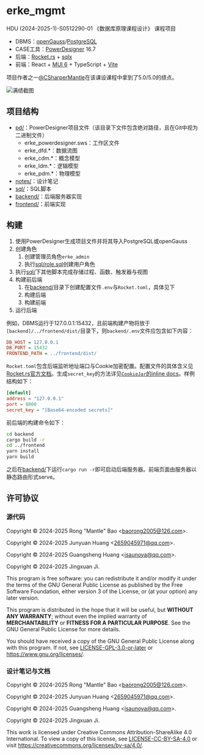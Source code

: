 # erke_mgmt

HDU (2024-2025-1)-S0512290-01 《数据库原理课程设计》 课程项目

* DBMS：[openGauss](https://opengauss.org/zh/)/[PostgreSQL](https://www.postgresql.org/)
* CASE工具：[PowerDesigner](https://www.powerdesigner.biz/) 16.7
* 后端：[Rocket.rs](https://rocket.rs/) + [sqlx](https://docs.rs/crate/sqlx)
* 前端：React + [MUI 6](https://mui.com/material-ui/all-components/) + TypeScript + [Vite](https://vite.dev/)

项目作者之一[@CSharperMantle](https://github.com/CSharperMantle)在该课设课程中拿到了5.0/5.0的绩点。

![满绩截图](https://github.com/user-attachments/assets/e0d42957-a7e4-4046-9eed-7ea86ed306dc)

## 项目结构

* [pd/](pd/)：PowerDesigner项目文件（该目录下文件包含绝对路径，且在Git中视为二进制文件）
  * erke_powerdesigner.sws：工作区文件
  * erke_dfd.*：数据流图
  * erke_cdm.*：概念模型
  * erke_ldm.*：逻辑模型
  * erke_pdm.*：物理模型
* [notes/](notes/)：设计笔记
* [sql/](sql/)：SQL脚本
* [backend/](backend/)：后端服务器实现
* [frontend/](frontend/)：前端实现

## 构建

1. 使用PowerDesigner生成项目文件并将其导入PostgreSQL或openGauss
2. 创建角色
   1. 创建管理员角色`erke_admin`
   2. 执行[sql/role.sql](sql/role.sql)创建用户角色
3. 执行[sql/](sql/)下其他脚本完成存储过程、函数、触发器与视图
4. 构建前后端
   1. 在[backend/](backend/)目录下创建配置文件`.env`与`Rocket.toml`，具体见下
   2. 构建后端
   3. 构建前端
5. 运行后端

例如，DBMS运行于127.0.0.1:15432，且前端构建产物将放于`[backend]/../frontend/dist/`目录下，则`backend/.env`文件应包含如下内容：

```ini
DB_HOST = 127.0.0.1
DB_PORT = 15432
FRONTEND_PATH = ../frontend/dist/
```

`Rocket.toml`包含后端监听地址端口与Cookie加密配置。配置文件的具体含义见[Rocket.rs官方文档](https://rocket.rs/guide/v0.5/configuration/)。生成`secret_key`的方法详见[`CookieJar`的inline docs](https://api.rocket.rs/v0.5/rocket/http/struct.CookieJar#encryption-key)。样例结构如下：

```toml
[default]
address = "127.0.0.1"
port = 8000
secret_key = "[Base64-encoded secrets]"
```

前后端的构建命令如下：

```sh
cd backend
cargo build -r
cd ../frontend
yarn install
yarn build
```

之后在[backend/](backend/)下运行`cargo run -r`即可启动后端服务器。前端页面由服务器以静态路由形式serve。

## 许可协议

### 源代码

Copyright &copy; 2024-2025 Rong "Mantle" Bao <<baorong2005@126.com>>.

Copyright &copy; 2024-2025 Junyuan Huang <<2659045971@qq.com>>.

Copyright &copy; 2024-2025 Guangsheng Huang <<isaunoya@qq.com>>.

Copyright &copy; 2024-2025 Jingxuan Ji.

This program is free software: you can redistribute it and/or modify it under the terms of the GNU General Public License as published by the Free Software Foundation, either version 3 of the License, or (at your option) any later version.

This program is distributed in the hope that it will be useful, but **WITHOUT ANY WARRANTY**; without even the implied warranty of **MERCHANTABILITY** or **FITNESS FOR A PARTICULAR PURPOSE**. See the GNU General Public License for more details.

You should have received a copy of the GNU General Public License along with this program. If not, see [LICENSE-GPL-3.0-or-later](LICENSE-GPL-3.0-or-later) or <https://www.gnu.org/licenses/>.

### 设计笔记与文档

Copyright &copy; 2024-2025 Rong "Mantle" Bao <<baorong2005@126.com>>.

Copyright &copy; 2024-2025 Junyuan Huang <<2659045971@qq.com>>.

Copyright &copy; 2024-2025 Guangsheng Huang <<isaunoya@qq.com>>.

Copyright &copy; 2024-2025 Jingxuan Ji.

This work is licensed under Creative Commons Attribution-ShareAlike 4.0 International. To view a copy of this license, see [LICENSE-CC-BY-SA-4.0](LICENSE-CC-BY-SA-4.0) or visit <https://creativecommons.org/licenses/by-sa/4.0/>.
